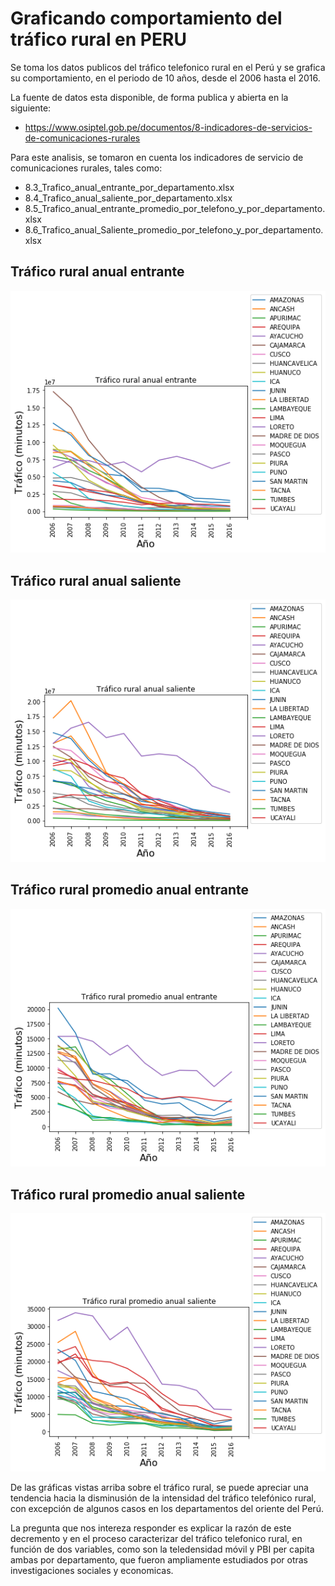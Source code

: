 # Graficando comportamiento del tráfico rural en PERU

Se toma los datos publicos del tráfico telefonico rural en el Perú y se grafica su comportamiento, en el periodo de 10 años, desde el 2006 hasta el 2016.

La fuente de datos esta disponible, de forma publica y abierta en la siguiente:
* https://www.osiptel.gob.pe/documentos/8-indicadores-de-servicios-de-comunicaciones-rurales

Para este analisis, se tomaron en cuenta los indicadores de servicio de comunicaciones rurales, tales como:

* 8.3_Trafico_anual_entrante_por_departamento.xlsx
* 8.4_Trafico_anual_saliente_por_departamento.xlsx
* 8.5_Trafico_anual_entrante_promedio_por_telefono_y_por_departamento.xlsx
* 8.6_Trafico_anual_Saliente_promedio_por_telefono_y_por_departamento.xlsx

## Tráfico rural anual entrante
![Trafico rural](itraffic.png "Tráfico rural anual entrante")

## Tráfico rural anual saliente
![Trafico rural](otraffic.png "Tráfico rural anual saliente")

## Tráfico rural promedio anual entrante
![Trafico rural](itraffic_prom.png "Tráfico rural promedio anual entrante")

## Tráfico rural promedio anual saliente
![Trafico rural](otraffic_prom.png "Tráfico rural promedio anual saliente")

De las gráficas vistas arriba sobre el tráfico rural, se puede apreciar una tendencia hacia la disminusión de la intensidad del tráfico telefónico rural, con excepción de algunos casos en los departamentos del oriente del Perú.

La pregunta que nos intereza responder es explicar la razón de este decremento y en el proceso caracterizar del tráfico telefonico rural, en función de dos variables, como son la teledensidad móvil y PBI per capita ambas por departamento, que fueron ampliamente estudiados por otras investigaciones sociales y economicas.


